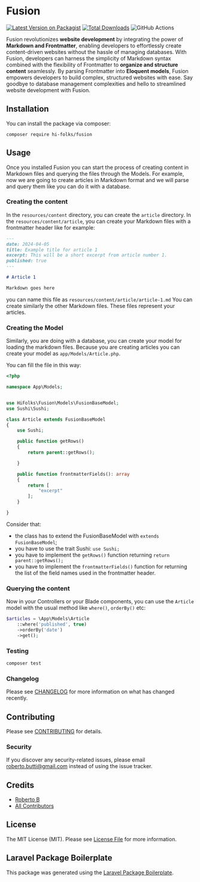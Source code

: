 # Fusion

[![Latest Version on Packagist](https://img.shields.io/packagist/v/hi-folks/fusion.svg?style=flat-square)](https://packagist.org/packages/hi-folks/fusion)
[![Total Downloads](https://img.shields.io/packagist/dt/hi-folks/fusion.svg?style=flat-square)](https://packagist.org/packages/hi-folks/fusion)
![GitHub Actions](https://github.com/hi-folks/fusion/actions/workflows/main.yml/badge.svg)

Fusion revolutionizes **website development** by integrating the power of **Markdown and Frontmatter**, enabling developers to effortlessly create content-driven websites without the hassle of managing databases. With Fusion, developers can harness the simplicity of Markdown syntax combined with the flexibility of Frontmatter to **organize and structure content** seamlessly.
By parsing Frontmatter into **Eloquent models**, Fusion empowers developers to build complex, structured websites with ease. Say goodbye to database management complexities and hello to streamlined website development with Fusion.

## Installation

You can install the package via composer:

```shell
composer require hi-folks/fusion
```

## Usage

Once you installed Fusion you can start the process of creating content in Markdown files and querying the files through the Models.
For example, now we are going to create articles in Markdown format and we will parse and query them like you can do it with a database.

### Creating the content
In the `resources/content` directory, you can create the `article` directory.
In the `resources/content/article`, you can create your Markdown files with a frontmatter header like for example:

```markdown
---
date: 2024-04-05
title: Example title for article 1
excerpt: This will be a short excerpt from article number 1.
published: true
---

# Article 1

Markdown goes here
```

you can name this file as `resources/content/article/article-1.md`
You can create similarly the other Markdown files. These files represent your articles.

### Creating the Model
Similarly, you are doing with a database, you can create your model for loading the markdown files.
Because you are creating articles you can create your model as `app/Models/Article.php`.

You can fill the file in this way:

```php
<?php

namespace App\Models;


use HiFolks\Fusion\Models\FusionBaseModel;
use Sushi\Sushi;

class Article extends FusionBaseModel
{
    use Sushi;

    public function getRows()
    {
        return parent::getRows();

    }

    public function frontmatterFields(): array
    {
        return [
            "excerpt"
        ];
    }

}

```
Consider that:
- the class has to extend the FusionBaseModel with `extends FusionBaseModel`;
- you have to use the trait Sushi: `use Sushi;`
- you have to implement the `getRows()` function returning `return parent::getRows();`
- you have to implement the `frontmatterFields()` function for returning the list of the field names used in the frontmatter header.

### Querying the content
Now in your Controllers or your Blade components, you can use the `Article` model with the usual method like `where()`, `orderBy()` etc:

```php
$articles = \App\Models\Article
    ::where('published', true)
    ->orderBy('date')
    ->get();
```



### Testing

```bash
composer test
```

### Changelog

Please see [CHANGELOG](CHANGELOG.md) for more information on what has changed recently.

## Contributing

Please see [CONTRIBUTING](CONTRIBUTING.md) for details.

### Security

If you discover any security-related issues, please email roberto.butti@gmail.com instead of using the issue tracker.

## Credits

-   [Roberto B](https://github.com/roberto-butti)
-   [All Contributors](../../contributors)

## License

The MIT License (MIT). Please see [License File](LICENSE.md) for more information.

## Laravel Package Boilerplate

This package was generated using the [Laravel Package Boilerplate](https://laravelpackageboilerplate.com).
